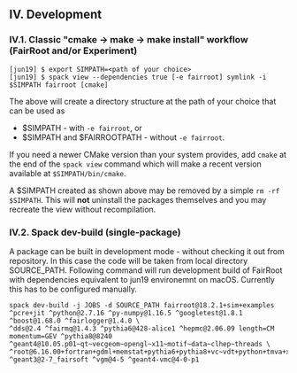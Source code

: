 ## IV. Development

### IV.1. Classic "cmake -> make -> make install" workflow (FairRoot and/or Experiment)

```
[jun19] $ export SIMPATH=<path of your choice>
[jun19] $ spack view --dependencies true [-e fairroot] symlink -i $SIMPATH fairroot [cmake]
```

The above will create a directory structure at the path of your choice that can be used as
* $SIMPATH - with `-e fairroot`, or
* $SIMPATH and $FAIRROOTPATH - without `-e fairroot`.

If you need a newer CMake version than your system provides, add `cmake` at the end of the `spack view` command which will make a recent version available at `$SIMPATH/bin/cmake`.

A $SIMPATH created as shown above may be removed by a simple `rm -rf $SIMPATH`. This will **not** uninstall the packages themselves and you may recreate the view without recompilation.

### IV.2. Spack dev-build (single-package)

A package can be built in development mode - without checking it out from repository. In this case the code will be taken from local directory SOURCE_PATH.
Following command will run development build of FairRoot with dependencies equivalent to jun19 environemnt on macOS. Currently this has to be configured manually.

```
spack dev-build -j JOBS -d SOURCE_PATH fairroot@18.2.1+sim+examples ^pcre+jit ^python@2.7.16 ^py-numpy@1.16.5 ^googletest@1.8.1 ^boost@1.68.0 ^fairlogger@1.4.0 \
^dds@2.4 ^fairmq@1.4.3 ^pythia6@428-alice1 ^hepmc@2.06.09 length=CM momentum=GEV ^pythia8@8240 ^geant4@10.05.p01~qt~vecgeom~opengl~x11~motif~data~clhep~threads \
^root@6.16.00+fortran+gdml+memstat+pythia6+pythia8+vc~vdt+python+tmva+xrootd+aqua ^geant3@2-7_fairsoft ^vgm@4-5 ^geant4-vmc@4-0-p1
```
